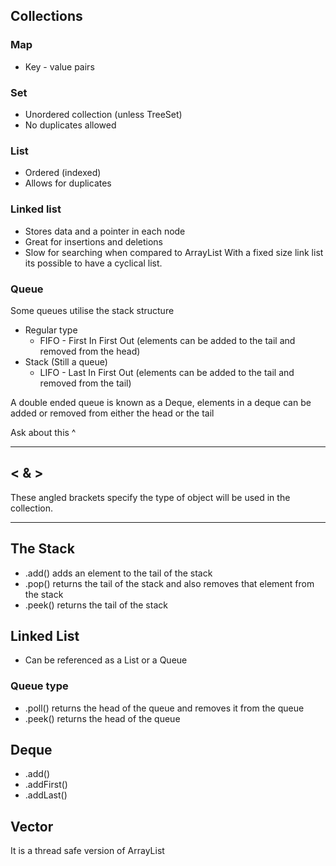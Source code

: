 ## Collections

### Map

- Key - value pairs

### Set

- Unordered collection (unless TreeSet)
- No duplicates allowed

### List

- Ordered (indexed)
- Allows for duplicates

### Linked list

- Stores data and a pointer in each node
- Great for insertions and deletions
- Slow for searching when compared to ArrayList
With a fixed size link list its possible to have a cyclical list.

### Queue
Some queues utilise the stack structure
- Regular type
  - FIFO - First In First Out (elements can be added to the tail and removed from the head)
- Stack (Still a queue)
  - LIFO - Last In First Out (elements can be added to the tail and removed from the tail)

A double ended queue is known as a Deque, elements in a deque can be added or removed from either the head or the tail

Ask about this ^

---

## < & >

These angled brackets specify the type of object will be used in the collection.

---

## The Stack

- .add() adds an element to the tail of the stack
- .pop() returns the tail of the stack and also removes that element from the stack
- .peek() returns the tail of the stack

## Linked List
- Can be referenced as a List or a Queue

### Queue type

- .poll() returns the head of the queue and removes it from the queue
- .peek() returns the head of the queue

## Deque

- .add()
- .addFirst()
- .addLast()

## Vector

It is a thread safe version of ArrayList